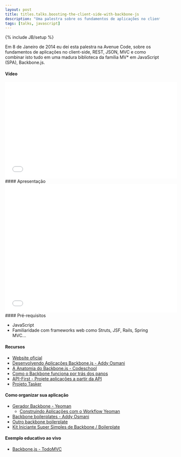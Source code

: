 ```yaml
---
layout: post
title: titles.talks.boosting-the-client-side-with-backbone-js
description: "Uma palestra sobre os fundamentos de aplicações no client-side, REST, JSON, MVC e como combinar isto tudo em uma madura biblioteca da família MV* em JavaScript (SPA), Backbone.js."
tags: [talks, javascript]
---
```

{% include JB/setup %}

Em 8 de Janeiro de 2014 eu dei esta palestra na Avenue Code, sobre os fundamentos de aplicações no client-side, REST, JSON, MVC e como combinar isto tudo em uma madura biblioteca da família MV* em JavaScript (SPA), Backbone.js.
<br/>
#### Vídeo
<iframe width="560" height="315" src="//www.youtube.com/embed/8ZzqMFAU_Kw" frameborder="0" allowfullscreen="allowfullscreen"> </iframe><br/>
#### Apresentação
<iframe src="//slid.es/avenuecode/boosting-the-client-side-with-backbone-js/embed" width="560" height="420" scrolling="no" frameborder="0" allowfullscreen="allowfullscreen"> </iframe><br/>
#### Pré-requisitos

* JavaScript
* Familiaridade com frameworks web como Struts, JSF, Rails, Spring MVC...

#### Recursos

* [Website oficial](http://backbonejs.org)
* [Desenvolvendo Aplicações Backbone.js - Addy Osmani](http://addyosmani.github.io/backbone-fundamentals)
* [A Anatomia do Backbone.js - Codeschool](http://backbone.codeschool.com)
* [Como o Backbone funciona por trás dos panos](http://backbonejs.org/docs/backbone.html)
* [API-First - Projete aplicações a partir da API](http://www.api-first.com/)
* [Projeto Tasker](https://github.com/tiagorg/tasker)

#### Como organizar sua aplicação

* [Gerador Backbone - Yeoman](https://github.com/yeoman/generator-backbone)
    * [Construindo Aplicações com o Workflow Yeoman](http://net.tutsplus.com/tutorials/javascript-ajax/building-apps-with-the-yeoman-workflow/)
* [Backbone boilerplates - Addy Osmani](https://github.com/addyosmani/backbone-boilerplates)
* [Outro backbone boilerplate](http://backboneboilerplate.com/)
* [Kit Iniciante Super Simples de Backbone / Boilerplate](http://webapplog.com/super-simple-backbone-starter-kit-boilerplate/)

#### Exemplo educativo ao vivo

* [Backbone.js - TodoMVC](http://todomvc.com/architecture-examples/backbone/)